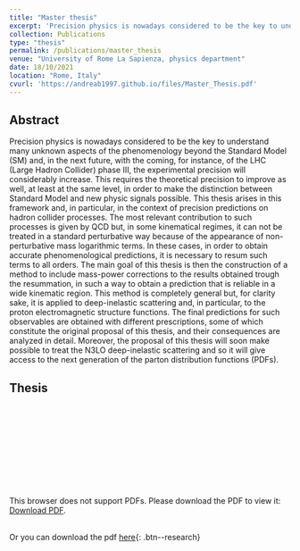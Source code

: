 ```yaml
---
title: "Master thesis"
excerpt: 'Precision physics is nowadays considered to be the key to understand many unknown aspects of the phenomenology beyond the Standard Model (SM) and, in the next future, with the coming, for instance, of the LHC (Large Hadron Collider) phase III, the experimental precision will considerably increase. This requires the theoretical precision to improve as well, at least at the same level, in order to make the distinction between Standard Model and new physic signals possible. This thesis arises in this framework and, in particular, in the context of precision predictions on hadron collider processes. The most relevant contribution to such processes is given by QCD but, in some kinematical regimes, it can not be treated in a standard perturbative way because of the appearance of non-perturbative mass logarithmic terms. In these cases, in order to obtain accurate phenomenological predictions, it is necessary to resum such terms to all orders. The main goal of this thesis is then the construction of a method to include mass-power corrections to the results obtained trough the resummation, in such a way to obtain a prediction that is reliable in a wide kinematic region. This method is completely general but, for clarity sake, it is applied to deep-inelastic scattering and, in particular, to the proton electromagnetic structure functions. The final predictions for such observables are obtained with different prescriptions, some of which constitute the original proposal of this thesis, and their consequences are analyzed in detail. Moreover, the proposal of this thesis will soon make possible to treat the N3LO deep-inelastic scattering and so it will give access to the next generation of the parton distribution functions (PDFs).' 
collection: Publications
type: "thesis"
permalink: /publications/master_thesis
venue: "University of Rome La Sapienza, physics department"
date: 18/10/2021
location: "Rome, Italy"
cvurl: 'https://andreab1997.github.io/files/Master_Thesis.pdf'
---
```


Abstract
--------

Precision physics is nowadays considered to be the key to understand many unknown aspects of the phenomenology beyond the Standard Model (SM) and, in the next future, with the coming, for instance, of the LHC (Large Hadron Collider) phase III, the experimental precision will considerably increase. This requires the theoretical precision to improve as well, at least at the same level, in order to make the distinction between Standard Model and new physic signals possible. This thesis arises in this framework and, in particular, in the context of precision predictions on hadron collider processes. The most relevant contribution to such processes is given by QCD but, in some kinematical regimes, it can not be treated in a standard perturbative way because of the appearance of non-perturbative mass logarithmic terms. In these cases, in order to obtain accurate phenomenological predictions, it is necessary to resum such terms to all orders. The main goal of this thesis is then the construction of a method to include mass-power corrections to the results obtained trough the resummation, in such a way to obtain a prediction that is reliable in a wide kinematic region. This method is completely general but, for clarity sake, it is applied to deep-inelastic scattering and, in particular, to the proton electromagnetic structure functions. The final predictions for such observables are obtained with different prescriptions, some of which constitute the original proposal of this thesis, and their consequences are analyzed in detail. Moreover, the proposal of this thesis will soon make possible to treat the N3LO deep-inelastic scattering and so it will give access to the next generation of the parton distribution functions (PDFs).

Thesis
------

<object data="https://andreab1997.github.io/files/Master_Thesis.pdf" type="application/pdf" width="700px" height="700px">
    <embed src="https://andreab1997.github.io/files/Master_Thesis.pdf">
        <p>This browser does not support PDFs. Please download the PDF to view it: <a href="https://andreab1997.github.io/files/Master_Thesis.pdf">Download PDF</a>.</p>
    </embed>
</object>


\
Or you can download the pdf [here](https://andreab1997.github.io/files/Master_Thesis.pdf){: .btn--research}
